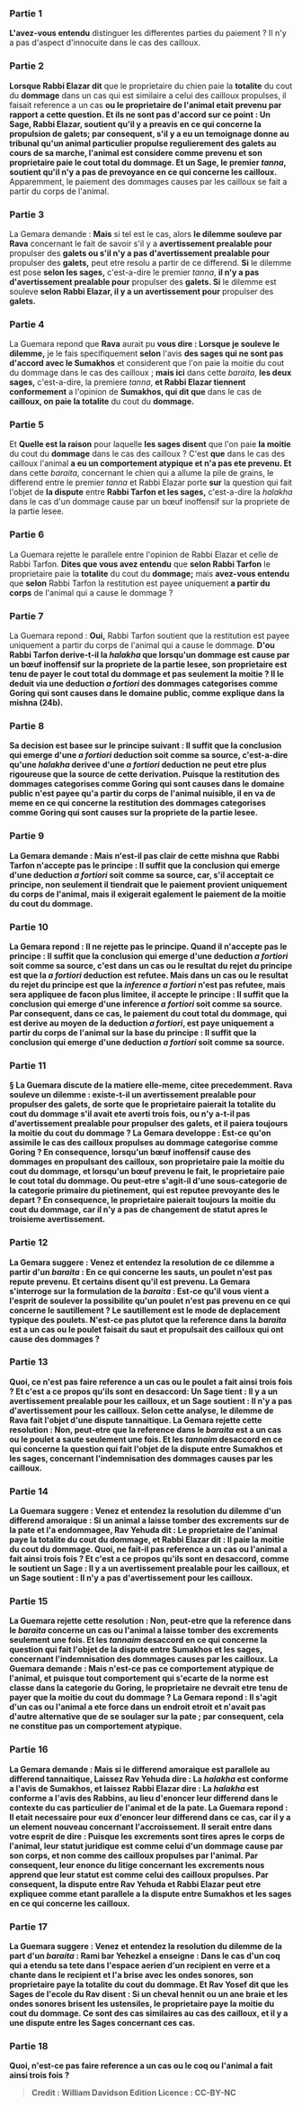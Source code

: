 
### Partie 1
<b>L'avez-vous entendu</b> distinguer les differentes parties du paiement ? Il n'y a pas d'aspect d'innocuite dans le cas des cailloux.

### Partie 2
<b>Lorsque Rabbi Elazar dit</b> que le proprietaire du chien paie la <b>totalite</b> du cout du <b>dommage</b> dans un cas qui est similaire a celui des cailloux propulses, il faisait reference a un cas <b>ou le proprietaire de l'animal <b>etait prevenu</b> par rapport a cette question. <b>Et ils ne sont pas d'accord sur ce</b> point : Un <b>Sage,</b> Rabbi Elazar, <b>soutient</b> qu'il y a <b>preavis en ce qui concerne</b> la propulsion de <b>galets;</b> par consequent, s'il y a eu un temoignage donne au tribunal qu'un animal particulier propulse regulierement des galets au cours de sa marche, l'animal est considere comme prevenu et son proprietaire paie le cout total du dommage. <b>Et</b> un <b>Sage,</b> le premier <i>tanna</i>, <b>soutient</b> qu'il n'y a pas de prevoyance en ce qui concerne les cailloux.</b> Apparemment, le paiement des dommages causes par les cailloux se fait a partir du corps de l'animal.

### Partie 3
La Gemara demande : <b>Mais</b> si tel est le cas, alors <b>le dilemme souleve par Rava</b> concernant le fait de savoir s'il y a <b>avertissement prealable pour</b> propulser des <b>galets ou s'il n'y a pas d'avertissement prealable pour</b> propulser des <b>galets,</b> peut etre resolu a partir de ce differend. <b>Si</b> le dilemme est pose <b>selon les sages,</b> c'est-a-dire le premier <i>tanna</i>, <b>il n'y a pas d'avertissement prealable pour</b> propulser des <b>galets. Si</b> le dilemme est souleve <b>selon Rabbi Elazar, il y a un avertissement pour</b> propulser des <b>galets.</b>

### Partie 4
La Guemara repond que <b>Rava</b> aurait pu <b>vous dire : Lorsque je souleve le dilemme,</b> je le fais specifiquement <b>selon</b> l'avis <b>des sages qui ne sont pas d'accord avec le Sumakhos</b> et considerent que l'on paie la moitie du cout du dommage dans le cas des cailloux ; <b>mais ici</b> dans cette <i>baraita</i>, <b>les deux sages,</b> c'est-a-dire, la premiere <i>tanna</i>, <b>et Rabbi Elazar tiennent conformement</b> a l'opinion de <b>Sumakhos, qui dit que</b> dans le cas de <b>cailloux, on paie la totalite</b> du cout du <b>dommage.</b>

### Partie 5
Et <b>Quelle est la raison</b> pour laquelle <b>les sages disent</b> que l'on paie <b>la moitie</b> du cout du <b>dommage</b> dans le cas des cailloux ? C'est <b>que</b> dans le cas des cailloux l'animal <b>a eu un comportement atypique et n'a pas ete prevenu. Et</b> dans cette <i>baraita</i>, concernant le chien qui a allume la pile de grains, le differend entre le premier <i>tanna</i> et Rabbi Elazar porte <b>sur</b> la question qui fait l'objet de <b>la dispute</b> entre <b>Rabbi Tarfon et les sages,</b> c'est-a-dire la <i>halakha</i> dans le cas d'un dommage cause par un bœuf inoffensif sur la propriete de la partie lesee.

### Partie 6
La Guemara rejette le parallele entre l'opinion de Rabbi Elazar et celle de Rabbi Tarfon. <b>Dites que vous avez entendu</b> que <b>selon Rabbi Tarfon</b> le proprietaire paie la <b>totalite</b> du cout du <b>dommage;</b> mais <b>avez-vous entendu</b> que <b>selon</b> Rabbi Tarfon la restitution est payee uniquement <b>a partir du corps</b> de l'animal qui a cause le dommage ?

### Partie 7
La Guemara repond : <b>Oui,</b> Rabbi Tarfon soutient que la restitution est payee uniquement a partir du corps de l'animal qui a cause le dommage. <b>D'ou Rabbi Tarfon <b>derive-t-il</b> la <i>halakha</i> que lorsqu'un dommage est cause par un bœuf inoffensif sur la propriete de la partie lesee, son proprietaire est tenu de payer le cout total du dommage et pas seulement la moitie ? Il le deduit via une deduction <i>a fortiori</i> <b>des</b> dommages categorises comme <b>Goring</b> qui sont causes <b>dans le domaine public,</b> comme explique dans la mishna (24b).

### Partie 8
Sa decision est basee sur le principe suivant : <b>Il suffit que la</b> conclusion qui <b>emerge</b> d'une <i>a fortiori</i> <b>deduction soit comme</b> sa <b>source,</b> c'est-a-dire qu'une <i>halakha</i> derivee d'une <i>a fortiori</i> deduction ne peut etre plus rigoureuse que la source de cette derivation. Puisque la restitution des dommages categorises comme Goring qui sont causes dans le domaine public n'est payee qu'a partir du corps de l'animal nuisible, il en va de meme en ce qui concerne la restitution des dommages categorises comme Goring qui sont causes sur la propriete de la partie lesee.

### Partie 9
La Gemara demande : <b>Mais n'est-il pas</b> clair de cette mishna que <b>Rabbi Tarfon n'accepte pas</b> le principe : <b>Il suffit</b> que la conclusion qui emerge d'une deduction <i>a fortiori</i> soit comme sa source, car, s'il acceptait ce principe, non seulement il tiendrait que le paiement provient uniquement du corps de l'animal, mais il exigerait egalement le paiement de la moitie du cout du dommage.

### Partie 10
La Gemara repond : Il ne rejette pas le principe. <b>Quand il n'accepte pas</b> le principe : <b>Il suffit</b> que la conclusion qui emerge d'une deduction <i>a fortiori</i> soit comme sa source, c'est dans un cas <b>ou</b> le resultat du rejet du principe est <b>que</b> la <b><i>a fortiori</i> deduction est refutee. </b> Mais dans un cas <b>ou</b> le resultat du rejet du principe est <b>que</b> la <b><i>inference a fortiori</i> n'est pas refutee,</b> mais sera appliquee de facon plus limitee, <b>il accepte</b> le principe : <b>Il suffit</b> que la conclusion qui emerge d'une inference <i>a fortiori</i> soit comme sa source. Par consequent, dans ce cas, le paiement du cout total du dommage, qui est derive au moyen de la deduction <i>a fortiori</i>, est paye uniquement a partir du corps de l'animal sur la base du principe : Il suffit que la conclusion qui emerge d'une deduction <i>a fortiori</i> soit comme sa source.

### Partie 11
§ La Guemara discute de <b>la</b> matiere <b>elle-meme,</b> citee precedemment. <b>Rava souleve</b> un <b>dilemme : existe-t-il un avertissement prealable pour</b> propulser des <b>galets,</b> de sorte que le proprietaire paierait la totalite du cout du dommage s'il avait ete averti trois fois, <b>ou n'y a-t-il pas d'avertissement prealable pour</b> propulser des <b>galets,</b> et il paiera toujours la moitie du cout du dommage ? La Gemara developpe : <b>Est-ce qu'on assimile</b> le cas des cailloux propulses <b>au</b> dommage categorise comme <b>Goring ?</b> En consequence, lorsqu'un bœuf inoffensif cause des dommages en propulsant des cailloux, son proprietaire paie la moitie du cout du dommage, et lorsqu'un bœuf prevenu le fait, le proprietaire paie le cout total du dommage. <b>Ou peut-etre s'agit-il d'une sous-categorie</b> de la categorie primaire <b>du pietinement,</b> qui est reputee prevoyante des le depart ? En consequence, le proprietaire paierait toujours la moitie du cout du dommage, car il n'y a pas de changement de statut apres le troisieme avertissement.

### Partie 12
La Gemara suggere : <b>Venez</b> et <b>entendez</b> la resolution de ce dilemme a partir d'un <i>baraita</i> : En ce qui concerne les <b>sauts,</b> un poulet <b>n'est pas</b> repute <b>prevenu. Et certains disent qu'il est prevenu.</b> La Gemara s'interroge sur la formulation de la <i>baraita</i> : Est-ce qu'il <b>vous vient a l'esprit</b> de soulever la possibilite qu'un poulet n'est pas prevenu en ce qui concerne <b>le sautillement ?</b> Le sautillement est le mode de deplacement typique des poulets. <b>N'est-ce pas plutot</b> que la reference dans la <i>baraita</i> est a un cas ou le poulet faisait du <b>saut et propulsait</b> des cailloux qui ont cause des dommages ?

### Partie 13
<b>Quoi, ce n'est pas</b> faire reference a un cas <b>ou le poulet a <b>fait</b> ainsi <b>trois fois ? Et</b> c'est <b>a ce propos</b> qu'ils <b>sont en desaccord:</b> Un <b>Sage tient : Il y a un avertissement prealable pour</b> les cailloux, <b>et</b> un <b>Sage soutient : Il n'y a pas d'avertissement pour</b> les cailloux. Selon cette analyse, le dilemme de Rava fait l'objet d'une dispute tannaitique. La Gemara rejette cette resolution : <b>Non,</b> peut-etre que la reference dans le <i>baraita</i> est a un cas ou le poulet a saute seulement <b>une fois. Et</b> les <i>tannaim</i> <b>desaccord en ce qui concerne</b> la question qui fait l'objet de <b>la dispute</b> entre <b>Sumakhos et les sages,</b> concernant l'indemnisation des dommages causes par les cailloux.

### Partie 14
La Guemara suggere : <b>Venez</b> et <b>entendez</b> la resolution du dilemme d'un differend amoraique : Si <b>un animal a laisse tomber des excrements sur de la pate</b> et l'a endommagee, <b>Rav Yehuda dit :</b> Le proprietaire de l'animal <b>paye la totalite</b> du cout du <b>dommage, et Rabbi Elazar dit :</b> Il paie <b>la moitie</b> du cout du <b>dommage. Quoi, ne fait-il pas</b> reference a un cas <b>ou</b> l'animal a <b>fait</b> ainsi <b>trois fois ? Et</b> c'est <b>a ce propos</b> qu'ils <b>sont en desaccord,</b> comme le soutient un <b>Sage : Il y a un avertissement prealable pour</b> les cailloux, <b>et</b> un <b>Sage soutient : Il n'y a pas d'avertissement pour</b> les cailloux.

### Partie 15
La Guemara rejette cette resolution : <b>Non,</b> peut-etre que la reference dans le <i>baraita</i> concerne un cas ou l'animal a laisse tomber des excrements seulement <b>une fois. Et</b> les <i>tannaim</i> <b>desaccord en ce qui concerne</b> la question qui fait l'objet de <b>la dispute</b> entre <b>Sumakhos et les sages,</b> concernant l'indemnisation des dommages causes par les cailloux. La Guemara demande : <b>Mais n'est-ce pas</b> ce comportement <b>atypique</b> de l'animal, et puisque tout comportement qui s'ecarte de la norme est classe dans la categorie du Goring, le proprietaire ne devrait etre tenu de payer que la moitie du cout du dommage ? La Gemara repond : Il s'agit d'un cas <b>ou l'animal <b>a ete force</b> dans un endroit etroit et n'avait pas d'autre alternative que de se soulager sur la pate ; par consequent, cela ne constitue pas un comportement atypique.

### Partie 16
La Gemara demande : <b>Mais</b> si le differend amoraique est parallele au differend tannaitique, <b>Laissez Rav Yehuda dire : </b> La <b><i>halakha</i></b> est <b>conforme</b> a l'avis de <b>Sumakhos, et laissez Rabbi Elazar dire : </b> La <b><i>halakha</i></b> est <b>conforme</b> a l'avis des <b>Rabbins,</b> au lieu d'enoncer leur differend dans le contexte du cas particulier de l'animal et de la pate. La Guemara repond : Il etait <b>necessaire</b> pour eux d'enoncer leur differend dans ce cas, car il y a un element nouveau concernant <b>l'accroissement. Il</b> serait <b>entre dans votre esprit de dire : Puisque</b> les excrements <b>sont tires apres</b> le corps de l'animal, leur statut juridique est <b>comme</b> celui d'un dommage cause par <b>son corps,</b> et non comme des cailloux propulses par l'animal. Par consequent, leur enonce du litige concernant les excrements <b>nous apprend</b> que leur statut est comme celui des cailloux propulses. Par consequent, la dispute entre Rav Yehuda et Rabbi Elazar peut etre expliquee comme etant parallele a la dispute entre Sumakhos et les sages en ce qui concerne les cailloux.

### Partie 17
La Guemara suggere : <b>Venez</b> et <b>entendez</b> la resolution du dilemme de la part d'un <i>baraita</i> : <b>Rami bar Yehezkel a enseigne :</b> Dans le cas d'un <b>coq qui a etendu sa tete dans l'espace aerien d'un recipient en verre et a chante dans</b> le recipient <b>et l'a brise</b> avec les ondes sonores, son proprietaire <b>paye la totalite</b> du cout du <b>dommage. Et Rav Yosef dit</b> que les Sages de <b>l'ecole du Rav disent :</b> Si <b>un cheval hennit ou un ane braie et</b> les ondes sonores <b>brisent les ustensiles,</b> le proprietaire <b>paye la moitie</b> du cout du <b>dommage.</b> Ce sont des cas similaires au cas des cailloux, et il y a une dispute entre les Sages concernant ces cas.

### Partie 18
<b>Quoi, n'est-ce pas</b> faire reference a un cas <b>ou</b> le coq ou l'animal a <b>fait</b> ainsi <b>trois fois ?</b>

>Credit : William Davidson Edition
>Licence : CC-BY-NC